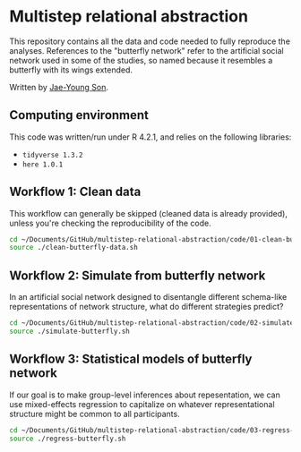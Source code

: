 # Multistep relational abstraction

This repository contains all the data and code needed to fully reproduce the analyses. References to the "butterfly network" refer to the artificial social network used in some of the studies, so named because it resembles a butterfly with its wings extended.

Written by [Jae-Young Son](https://jaeyoungson.com/).


## Computing environment

This code was written/run under R 4.2.1, and relies on the following libraries:
- `tidyverse 1.3.2`
- `here 1.0.1`


## Workflow 1: Clean data

This workflow can generally be skipped (cleaned data is already provided), unless you're checking the reproducibility of the code.

```bash
cd ~/Documents/GitHub/multistep-relational-abstraction/code/01-clean-butterfly-data
source ./clean-butterfly-data.sh
```


## Workflow 2: Simulate from butterfly network

In an artificial social network designed to disentangle different schema-like representations of network structure, what do different strategies predict?

```bash
cd ~/Documents/GitHub/multistep-relational-abstraction/code/02-simulate-butterfly
source ./simulate-butterfly.sh
```


## Workflow 3: Statistical models of butterfly network

If our goal is to make group-level inferences about repesentation, we can use mixed-effects regression to capitalize on whatever representational structure might be common to all participants.

```bash
cd ~/Documents/GitHub/multistep-relational-abstraction/code/03-regress-butterfly
source ./regress-butterfly.sh
```

